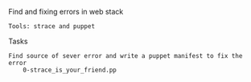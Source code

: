 Find and fixing errors in web stack

    Tools: strace and puppet

Tasks

    Find source of sever error and write a puppet manifest to fix the error
        0-strace_is_your_friend.pp


